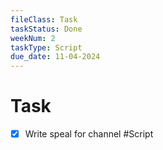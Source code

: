```yaml
---
fileClass: Task
taskStatus: Done
weekNum: 2
taskType: Script
due_date: 11-04-2024
---
```


# Task
- [x] Write speal for channel #Script 


 
